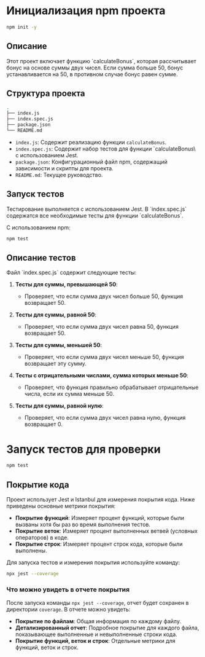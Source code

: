 # Инициализация npm проекта

```bash
npm init -y
```

## Описание

Этот проект включает функцию \`calculateBonus\`, которая рассчитывает бонус на основе суммы двух чисел. Если сумма больше 50, бонус устанавливается на 50, в противном случае бонус равен сумме.

## Структура проекта

```bash
.
├── index.js
├── index.spec.js
├── package.json
└── README.md
```

- `index.js`: Содержит реализацию функции `calculateBonus`.
- `index.spec.js`: Содержит набор тестов для функции `calculateBonus\ с использованием Jest.
- `package.json`: Конфигурационный файл npm, содержащий зависимости и скрипты для проекта.
- `README.md`: Текущее руководство.

## Запуск тестов

Тестирование выполняется с использованием Jest. В \`index.spec.js\` содержатся все необходимые тесты для функции \`calculateBonus\`.

С использованием npm:

```bash
npm test
```

## Описание тестов

Файл \`index.spec.js\` содержит следующие тесты:

1. **Тесты для суммы, превышающей 50**:

   - Проверяет, что если сумма двух чисел больше 50, функция возвращает 50.

2. **Тесты для суммы, равной 50**:

   - Проверяет, что если сумма двух чисел равна 50, функция возвращает 50.

3. **Тесты для суммы, меньшей 50**:

   - Проверяет, что если сумма двух чисел меньше 50, функция возвращает эту сумму.

4. **Тесты с отрицательными числами, сумма которых меньше 50**:

   - Проверяет, что функция правильно обрабатывает отрицательные числа, если их сумма меньше 50.

5. **Тесты для суммы, равной нулю**:
   - Проверяет, что если сумма двух чисел равна нулю, функция возвращает 0.

# Запуск тестов для проверки

```bash
npm test
```

## Покрытие кода

Проект использует Jest и Istanbul для измерения покрытия кода. Ниже приведены основные метрики покрытия:

- **Покрытие функций**: Измеряет процент функций, которые были вызваны хотя бы раз во время выполнения тестов.
- **Покрытие веток**: Измеряет процент выполненных ветвей (условных операторов) в коде.
- **Покрытие строк**: Измеряет процент строк кода, которые были выполнены.

Для запуска тестов и измерения покрытия используйте команду:

```bash
npx jest --coverage
```

### Что можно увидеть в отчете покрытия

После запуска команды `npx jest --coverage`, отчет будет сохранен в директории `coverage`. В отчете можно увидеть:

- **Покрытие по файлам**: Общая информация по каждому файлу.
- **Детализированный отчет**: Подробное покрытие для каждого файла, показывающее выполненные и невыполненные строки кода.
- **Покрытие функций, веток и строк**: Отдельные метрики для функций, веток и строк.
